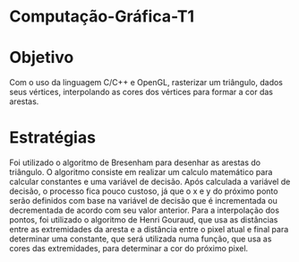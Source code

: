 #                                           Computação-Gráfica-T1

# Objetivo
Com o uso da linguagem C/C++ e OpenGL, rasterizar um triângulo, dados seus vértices, interpolando as cores dos vértices para formar a cor das arestas.

# Estratégias
Foi utilizado o algoritmo de Bresenham para desenhar as arestas do triângulo. O algoritmo consiste em realizar um calculo matemático para calcular constantes e uma variável de decisão. Após calculada a variável de decisão, o processo fica pouco custoso, já que o x e y do próximo ponto serão definidos com base na variável de decisão que é incrementada ou decrementada de acordo com seu valor anterior. Para a interpolação dos pontos, foi utilizado o algoritmo de Henri Gouraud, que usa as distâncias entre as extremidades da aresta e a distância entre o pixel atual e final para determinar uma constante, que será utilizada numa função, que usa as cores das extremidades, para determinar a cor do próximo pixel.
